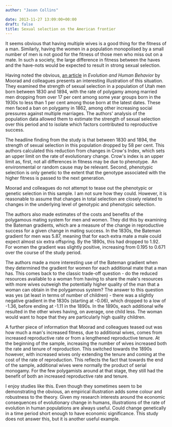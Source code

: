 ```yaml
---
author: "Jason Collins"

date: 2013-11-27 13:09:00+00:00
draft: false
title: Sexual selection on the American frontier
---
```


It seems obvious that having multiple wives is a good thing for the fitness of a man. Similarly, having the women in a population monopolised by a small number of men is not good for the fitness of those men who miss out on a mate. In such a society, the large difference in fitness between the haves and the have-nots would be expected to result in strong sexual selection.

Having noted the obvious, [an article](http://doi.org/10.1016/j.evolhumbehav.2010.10.004) in _Evolution and Human Behavior_ by Moorad and colleagues presents an interesting illustration of this situation. They examined the strength of sexual selection in a population of Utah men born between 1830 and 1894, with the rate of polygamy among married men dropping from over 17 per cent among some year groups born in the 1930s to less than 1 per cent among those born at the latest dates. These men faced a ban on polygamy in 1862, among other increasing social pressures against multiple marriages. The authors' analysis of the population data allowed them to estimate the strength of sexual selection over this period and to isolate which factors contributed to reproductive success.

The headline finding from the study is that between 1830 and 1894, the strength of sexual selection in this population dropped by 58 per cent. This authors calculated this reduction from changes in Crow's Index, which sets an upper limit on the rate of evolutionary change. Crow's index is an upper limit as, first, not all differences in fitness may be due to phenotype.  An environmental or random cause may be relevant. Second, phenotypic selection is only genetic to the extent that the genotype associated with the higher fitness is passed to the next generation.

Moorad and colleagues do not attempt to tease out the phenotypic or genetic selection in this sample. I am not sure how they could. However, it is reasonable to assume that changes in total selection are closely related to changes in the underlying level of genotypic and phenotypic selection.

The authors also made estimates of the costs and benefits of the polygamous mating system for men and women. They did this by examining the Bateman gradients, which are a measure of the change in reproductive success for a given change in mating success. In the 1830s, the Bateman gradient for men was 5.87, meaning that for each extra mate a male could expect almost six extra offspring. By the 1890s, this had dropped to 1.92. For women the gradient was slightly positive, increasing from 0.195 to 0.671 over the course of the study period.

The authors made a more interesting use of the Bateman gradient when they determined the gradient for women for each additional mate that a man has. This comes back to the classic trade-off question - do the reduced resources available to a woman from having to share the male's resources with more wives outweigh the potentially higher quality of the man that a woman can obtain in the polygamous system? The answer to this question was yes (at least in terms of number of children) - there was a slightly negative gradient in the 1830s (starting at -0.06), which dropped to a low of -1.36, before ending at -1.11 in the 1890s. In the 1890s, each additional wife resulted in the other wives having, on average, one child less. The woman would want to hope that they are particularly high quality children.

A further piece of information that Moorad and colleagues teased out was how much a man's increased fitness, due to additional wives, comes from increased reproductive rate or from a lengthened reproductive tenure. At the beginning of the sample, increasing the number of wives increased both the rate and tenure of reproduction. This switched towards the 1890s however, with increased wives only extending the tenure and coming at the cost of the rate of reproduction. This reflects the fact that towards the end of the sample, additional wives were normally the product of serial monogamy. For the few polygamists around at that stage, they still had the benefit of both an increased reproductive rate and tenure.

I enjoy studies like this. Even though they sometimes seem to be demonstrating the obvious, an empirical illustration adds some colour and robustness to the theory. Given my research interests around the economic consequences of evolutionary change in humans, illustrations of the rate of evolution in human populations are always useful. Could change genetically in a time period short enough to have economic significance. This study does not answer this, but it is another useful example.
